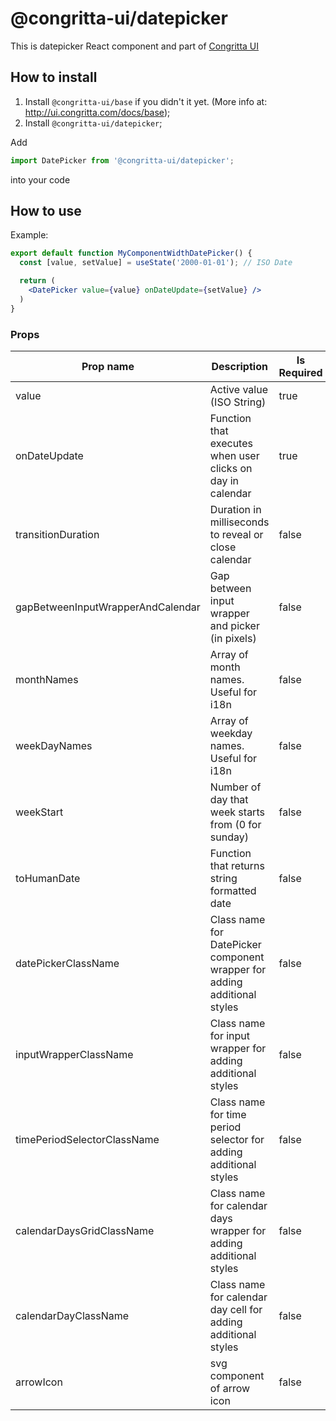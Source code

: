 # @congritta-ui/datepicker

This is datepicker React component and part of [Congritta UI](https://ui.congritta.com)

## How to install

1. Install `@congritta-ui/base` if you didn't it yet. (More info at: http://ui.congritta.com/docs/base);
2. Install `@congritta-ui/datepicker`;

Add

```javascript
import DatePicker from '@congritta-ui/datepicker';
```

into your code

## How to use

Example:

```jsx
export default function MyComponentWidthDatePicker() {
  const [value, setValue] = useState('2000-01-01'); // ISO Date

  return (
    <DatePicker value={value} onDateUpdate={setValue} />
  )
}
```

### Props

| Prop name                               | Description                                                                | Is Required | Default value                         |
|-----------------------------------------|----------------------------------------------------------------------------|-------------|---------------------------------------|
| value                                   | Active value (ISO String)                                                  | true        |                                       |
| onDateUpdate                            | Function that executes when user clicks on day in calendar                 | true        |                                       |
| transitionDuration                      | Duration in milliseconds to reveal or close calendar                       | false       | `210`                                 |
| gapBetweenInputWrapperAndCalendar       | Gap between input wrapper and picker (in pixels)                           | false       | `10`                                  |
| monthNames                              | Array of month names. Useful for i18n                                      | false       | `Array of months in English`          |
| weekDayNames                            | Array of weekday names. Useful for i18n                                    | false       | `Array of weekdays in English`        |
| weekStart                               | Number of day that week starts from (0 for sunday)                         | false       | `0 (Sunday)`                          |
| toHumanDate                             | Function that returns string formatted date                                | false       | `(date) => date.toLocaleDateString()` |
| datePickerClassName                     | Class name for DatePicker component wrapper for adding additional styles   | false       |                                       |
| inputWrapperClassName                   | Class name for input wrapper for adding additional styles                  | false       |                                       |
| timePeriodSelectorClassName             | Class name for time period selector for adding additional styles           | false       |                                       |
| calendarDaysGridClassName               | Class name for calendar days wrapper for adding additional styles          | false       |                                       |
| calendarDayClassName                    | Class name for calendar day cell for adding additional styles              | false       |                                       |
| arrowIcon                               | svg component of arrow icon                                                | false       | `<Internal icon>`                       |
